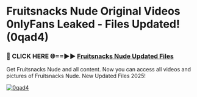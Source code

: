 # Fruitsnacks Nude Original Videos 0nlyFans Leaked - Files Updated! (0qad4)

<h3>🔴 CLICK HERE 🌐==►► <a href="https://tinyurl.com/yrmya6cz" rel="nofollow">Fruitsnacks Nude Updated Files</a></h3>

Get Fruitsnacks Nude and all content. Now you can access all videos and pictures of Fruitsnacks Nude. New Updated Files 2025!

[![0qad4](https://i.imgur.com/FMdXYCs.gif)](https://tinyurl.com/yrmya6cz)
